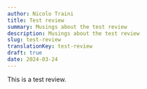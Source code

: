 ```yaml
---
author: Nicolo Traini
title: Test review
summary: Musings about the test review
description: Musings about the test review
slug: test-review
translationKey: test-review
draft: true
date: 2024-03-24
---
```


This is a test review.
